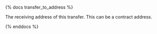 {% docs transfer_to_address %}

The receiving address of this transfer. This can be a contract address. 

{% enddocs %}